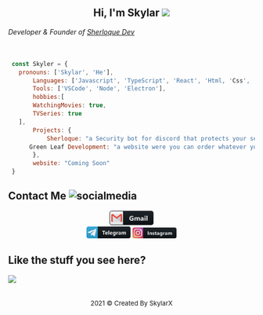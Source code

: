 <div align="center">
<h2>Hi, I'm Skylar
<img src="https://emojipedia-us.s3.dualstack.us-west-1.amazonaws.com/thumbs/160/apple/76/waving-hand-sign_emoji-modifier-fitzpatrick-type-1-2_1f44b-1f3fb_1f3fb.png" width="30">
</h2>
</div>
<em>Developer & Founder of <a href="https://discord.gg/CGv49cYmK5">Sherloque Dev</a></em>

</br>
</br>
</br>  

 ```javascript
  const Skyler = {
  	pronouns: ['Skylar', 'He'],
    	Languages: ['Javascript', 'TypeScript', 'React', 'Html, 'Css', 'Vue', 'Python'],
    	Tools: ['VSCode', 'Node', 'Electron'],
    	hobbies:[
	    WatchingMovies: true,
	    TVSeries: true
	],  
    	Projects: {
    	    Sherloque: "a Security bot for discord that protects your servers from nukes / raids",
       Green Leaf Development: "a website were you can order whatever you want! a discord bot, website, dashboard"
    	},
    	website: "Coming Soon"
  }
```

<h2>Contact Me <img width="50" height="28" src="https://media.giphy.com/media/WUlplcMpOCEmTGBtBW/giphy.gif" alt="socialmedia"></h2>

<div align="center">
<a href="mailto:Skyler2323@protonmail.com"><img src="https://raw.githubusercontent.com/MikeCodesDotNET/ColoredBadges/master/svg/social/gmail.svg" alt="gmail" width="90"></a><br>
<a href="#"><img src="https://raw.githubusercontent.com/MikeCodesDotNET/ColoredBadges/master/svg/social/telegram.svg" alt="telegram" width="90"></a>
<a href="#"><img src="https://raw.githubusercontent.com/MikeCodesDotNET/ColoredBadges/master/svg/social/instagram.svg" alt="instagram" width="90"></a>
</div>

<h2>Like the stuff you see here?</h2>

<a href="https://www.buymeacoffee.com/#"><img src="https://img.buymeacoffee.com/button-api/?text=Buy me a coffee&emoji=☕&slug=BoyCode&button_colour=40DCA5&font_colour=ffffff&font_family=Cookie&outline_colour=000000&coffee_colour=FFDD00"></a>

##
<div align="center"><font size="2px;">2021 © Created By SkylarX</font></div>
